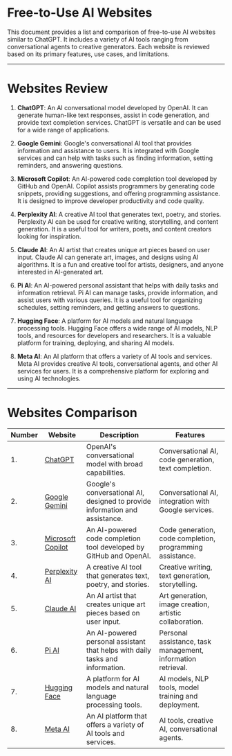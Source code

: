 # Free-to-Use AI Websites

This document provides a list and comparison of free-to-use AI websites similar to ChatGPT. It includes a variety of AI tools ranging from conversational agents to creative generators. Each website is reviewed based on its primary features, use cases, and limitations.

---

# Websites Review

1. **ChatGPT**: An AI conversational model developed by OpenAI. It can generate human-like text responses, assist in code generation, and provide text completion services. ChatGPT is versatile and can be used for a wide range of applications.

2. **Google Gemini**: Google's conversational AI tool that provides information and assistance to users. It is integrated with Google services and can help with tasks such as finding information, setting reminders, and answering questions.

3. **Microsoft Copilot**: An AI-powered code completion tool developed by GitHub and OpenAI. Copilot assists programmers by generating code snippets, providing suggestions, and offering programming assistance. It is designed to improve developer productivity and code quality.

4. **Perplexity AI**: A creative AI tool that generates text, poetry, and stories. Perplexity AI can be used for creative writing, storytelling, and content generation. It is a useful tool for writers, poets, and content creators looking for inspiration.

5. **Claude AI**: An AI artist that creates unique art pieces based on user input. Claude AI can generate art, images, and designs using AI algorithms. It is a fun and creative tool for artists, designers, and anyone interested in AI-generated art.

6. **Pi AI**: An AI-powered personal assistant that helps with daily tasks and information retrieval. Pi AI can manage tasks, provide information, and assist users with various queries. It is a useful tool for organizing schedules, setting reminders, and getting answers to questions.

7. **Hugging Face**: A platform for AI models and natural language processing tools. Hugging Face offers a wide range of AI models, NLP tools, and resources for developers and researchers. It is a valuable platform for training, deploying, and sharing AI models.

8. **Meta AI**: An AI platform that offers a variety of AI tools and services. Meta AI provides creative AI tools, conversational agents, and other AI services for users. It is a comprehensive platform for exploring and using AI technologies.

---

# Websites Comparison

| Number | Website                                          | Description                                                                   | Features                                                     |
| ------ | ------------------------------------------------ | ----------------------------------------------------------------------------- | ------------------------------------------------------------ |
| 1.     | [ChatGPT](https://chatgpt.com/)                  | OpenAI's conversational model with broad capabilities.                        | Conversational AI, code generation, text completion.         |
| 2.     | [Google Gemini](https://gemini.google.com/)      | Google's conversational AI, designed to provide information and assistance.   | Conversational AI, integration with Google services.         |
| 3.     | [Microsoft Copilot](https://copilot.github.com/) | An AI-powered code completion tool developed by GitHub and OpenAI.            | Code generation, code completion, programming assistance.    |
| 4.     | [Perplexity AI](https://perplexity.ai/)          | A creative AI tool that generates text, poetry, and stories.                  | Creative writing, text generation, storytelling.             |
| 5.     | [Claude AI](https://claude.ai/)                  | An AI artist that creates unique art pieces based on user input.              | Art generation, image creation, artistic collaboration.      |
| 6.     | [Pi AI](https://pi.ai/)                          | An AI-powered personal assistant that helps with daily tasks and information. | Personal assistance, task management, information retrieval. |
| 7.     | [Hugging Face](https://huggingface.co/)          | A platform for AI models and natural language processing tools.               | AI models, NLP tools, model training and deployment.         |
| 8.     | [Meta AI](https://meta.ai/)                      | An AI platform that offers a variety of AI tools and services.                | AI tools, creative AI, conversational agents.                |
